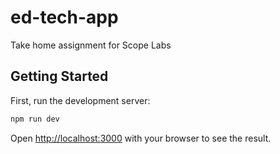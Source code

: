 # ed-tech-app

Take home assignment for Scope Labs

## Getting Started

First, run the development server:

```bash
npm run dev
```

Open [http://localhost:3000](http://localhost:3000) with your browser to see the result.

